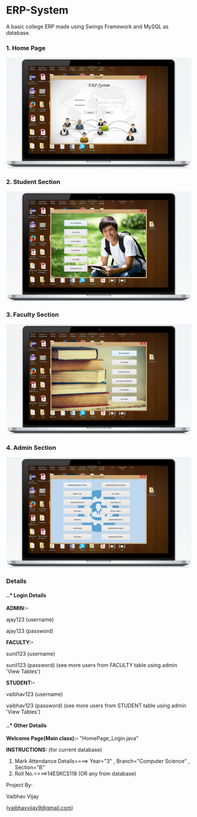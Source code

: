 # ERP-System
A basic college ERP made using Swings Framework and MySQL as database.

### 1. Home Page
![Screenshot](screenshots/screenshot1.png)

### 2. Student Section
![Screenshot](screenshots/screenshot2.png)

### 3. Faculty Section
![Screenshot](screenshots/screenshot3.png)

### 4. Admin Section
![Screenshot](screenshots/screenshot4.png)

### Details

#### ..* Login Details

**ADMIN:-**

ajay123 (username)

ajay123 (password)


**FACULTY:-**

sunil123 (username)

sunil123 (password)		(see more users from FACULTY table using admin 'View Tables')


**STUDENT:-**

vaibhav123 (username)

vaibhav123 (password)		(see more users from STUDENT table using admin 'View Tables')


#### ..* Other Details

**Welcome Page(Main class):-**      "HomePage_Login.java"


**INSTRUCTIONS:**   (for current database)
1. Mark Attendance Details====>   Year="3" , Branch="Computer Science" , Section="B"
2. Roll No.====>14ESKCS118 (OR any from database)


Project By:

Vaibhav Vijay

(vaibhavvijay9@gmail.com)
